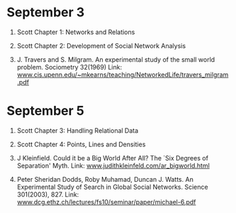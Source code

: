 # September 3
1. Scott Chapter 1: Networks and Relations

2. Scott Chapter 2: Development of Social Network Analysis

3. J. Travers and S. Milgram. An experimental study of the small world problem. Sociometry 32(1969) 
Link: www.cis.upenn.edu/~mkearns/teaching/NetworkedLife/travers_milgram.pdf

# September 5
1. Scott Chapter 3: Handling Relational Data

2. Scott Chapter 4: Points, Lines and Densities

3. J Kleinfield. Could it be a Big World After All? The `Six Degrees of Separation' Myth.
Link: www.judithkleinfeld.com/ar_bigworld.html

4. Peter Sheridan Dodds, Roby Muhamad, Duncan J. Watts. An Experimental Study of Search in Global Social Networks. Science 301(2003), 827.
Link: www.dcg.ethz.ch/lectures/fs10/seminar/paper/michael-6.pdf 





